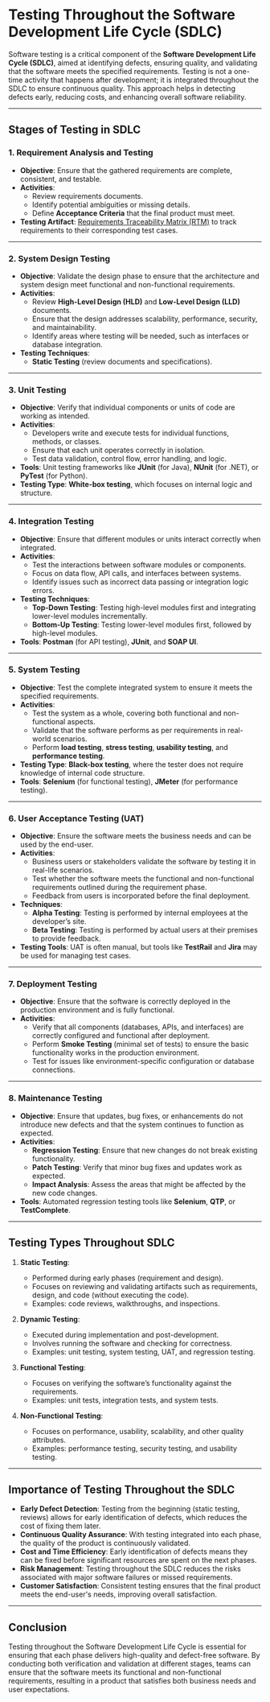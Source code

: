 # Testing Throughout the Software Development Life Cycle (SDLC)

Software testing is a critical component of the **Software Development Life Cycle (SDLC)**, aimed at identifying defects, ensuring quality, and validating that the software meets the specified requirements. Testing is not a one-time activity that happens after development; it is integrated throughout the SDLC to ensure continuous quality. This approach helps in detecting defects early, reducing costs, and enhancing overall software reliability.

---

## Stages of Testing in SDLC

### 1. Requirement Analysis and Testing
- **Objective**: Ensure that the gathered requirements are complete, consistent, and testable.
- **Activities**:
  - Review requirements documents.
  - Identify potential ambiguities or missing details.
  - Define **Acceptance Criteria** that the final product must meet.
- **Testing Artifact**: [Requirements Traceability Matrix (RTM)](./artifacts/06-requirement-traceability-matrix-rtm.md) to track requirements to their corresponding test cases.

---

### 2. System Design Testing
- **Objective**: Validate the design phase to ensure that the architecture and system design meet functional and non-functional requirements.
- **Activities**:
  - Review **High-Level Design (HLD)** and **Low-Level Design (LLD)** documents.
  - Ensure that the design addresses scalability, performance, security, and maintainability.
  - Identify areas where testing will be needed, such as interfaces or database integration.
- **Testing Techniques**:
  - **Static Testing** (review documents and specifications).

---

### 3. Unit Testing
- **Objective**: Verify that individual components or units of code are working as intended.
- **Activities**:
  - Developers write and execute tests for individual functions, methods, or classes.
  - Ensure that each unit operates correctly in isolation.
  - Test data validation, control flow, error handling, and logic.
- **Tools**: Unit testing frameworks like **JUnit** (for Java), **NUnit** (for .NET), or **PyTest** (for Python).
- **Testing Type**: **White-box testing**, which focuses on internal logic and structure.

---

### 4. Integration Testing
- **Objective**: Ensure that different modules or units interact correctly when integrated.
- **Activities**:
  - Test the interactions between software modules or components.
  - Focus on data flow, API calls, and interfaces between systems.
  - Identify issues such as incorrect data passing or integration logic errors.
- **Testing Techniques**:
  - **Top-Down Testing**: Testing high-level modules first and integrating lower-level modules incrementally.
  - **Bottom-Up Testing**: Testing lower-level modules first, followed by high-level modules.
- **Tools**: **Postman** (for API testing), **JUnit**, and **SOAP UI**.

---

### 5. System Testing
- **Objective**: Test the complete integrated system to ensure it meets the specified requirements.
- **Activities**:
  - Test the system as a whole, covering both functional and non-functional aspects.
  - Validate that the software performs as per requirements in real-world scenarios.
  - Perform **load testing**, **stress testing**, **usability testing**, and **performance testing**.
- **Testing Type**: **Black-box testing**, where the tester does not require knowledge of internal code structure.
- **Tools**: **Selenium** (for functional testing), **JMeter** (for performance testing).

---

### 6. User Acceptance Testing (UAT)
- **Objective**: Ensure the software meets the business needs and can be used by the end-user.
- **Activities**:
  - Business users or stakeholders validate the software by testing it in real-life scenarios.
  - Test whether the software meets the functional and non-functional requirements outlined during the requirement phase.
  - Feedback from users is incorporated before the final deployment.
- **Techniques**:
  - **Alpha Testing**: Testing is performed by internal employees at the developer’s site.
  - **Beta Testing**: Testing is performed by actual users at their premises to provide feedback.
- **Testing Tools**: UAT is often manual, but tools like **TestRail** and **Jira** may be used for managing test cases.

---

### 7. Deployment Testing
- **Objective**: Ensure that the software is correctly deployed in the production environment and is fully functional.
- **Activities**:
  - Verify that all components (databases, APIs, and interfaces) are correctly configured and functional after deployment.
  - Perform **Smoke Testing** (minimal set of tests) to ensure the basic functionality works in the production environment.
  - Test for issues like environment-specific configuration or database connections.

---

### 8. Maintenance Testing
- **Objective**: Ensure that updates, bug fixes, or enhancements do not introduce new defects and that the system continues to function as expected.
- **Activities**:
  - **Regression Testing**: Ensure that new changes do not break existing functionality.
  - **Patch Testing**: Verify that minor bug fixes and updates work as expected.
  - **Impact Analysis**: Assess the areas that might be affected by the new code changes.
- **Tools**: Automated regression testing tools like **Selenium**, **QTP**, or **TestComplete**.

---

## Testing Types Throughout SDLC

1. **Static Testing**:
   - Performed during early phases (requirement and design).
   - Focuses on reviewing and validating artifacts such as requirements, design, and code (without executing the code).
   - Examples: code reviews, walkthroughs, and inspections.

2. **Dynamic Testing**:
   - Executed during implementation and post-development.
   - Involves running the software and checking for correctness.
   - Examples: unit testing, system testing, UAT, and regression testing.

3. **Functional Testing**:
   - Focuses on verifying the software’s functionality against the requirements.
   - Examples: unit tests, integration tests, and system tests.

4. **Non-Functional Testing**:
   - Focuses on performance, usability, scalability, and other quality attributes.
   - Examples: performance testing, security testing, and usability testing.

---

## Importance of Testing Throughout the SDLC

- **Early Defect Detection**: Testing from the beginning (static testing, reviews) allows for early identification of defects, which reduces the cost of fixing them later.
- **Continuous Quality Assurance**: With testing integrated into each phase, the quality of the product is continuously validated.
- **Cost and Time Efficiency**: Early identification of defects means they can be fixed before significant resources are spent on the next phases.
- **Risk Management**: Testing throughout the SDLC reduces the risks associated with major software failures or missed requirements.
- **Customer Satisfaction**: Consistent testing ensures that the final product meets the end-user's needs, improving overall satisfaction.

---

## Conclusion

Testing throughout the Software Development Life Cycle is essential for ensuring that each phase delivers high-quality and defect-free software. By conducting both verification and validation at different stages, teams can ensure that the software meets its functional and non-functional requirements, resulting in a product that satisfies both business needs and user expectations.
